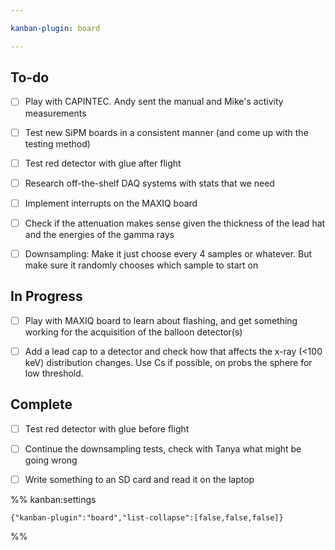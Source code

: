 ```yaml
---

kanban-plugin: board

---
```


## To-do

- [ ] Play with CAPINTEC. Andy sent the manual and Mike's activity measurements
- [ ] Test new SiPM boards in a consistent manner (and come up with the testing method)
- [ ] Test red detector with glue after flight
- [ ] Research off-the-shelf DAQ systems with stats that we need
- [ ] Implement interrupts on the MAXIQ board
- [ ] Check if the attenuation makes sense given the thickness of the lead hat and the energies of the gamma rays
- [ ] Downsampling: Make it just choose every 4 samples or whatever. But make sure it randomly chooses which sample to start on


## In Progress

- [ ] Play with MAXIQ board to learn about flashing, and get something working for the acquisition of the balloon detector(s)
- [ ] Add a lead cap to a detector and check how that affects the x-ray (<100 keV) distribution changes. Use Cs if possible, on probs the sphere for low threshold.


## Complete

- [ ] Test red detector with glue before flight
- [ ] Continue the downsampling tests, check with Tanya what might be going wrong
- [ ] Write something to an SD card and read it on the laptop




%% kanban:settings
```
{"kanban-plugin":"board","list-collapse":[false,false,false]}
```
%%